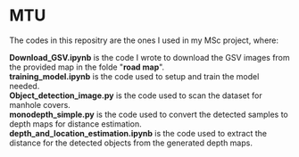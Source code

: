 # MTU

The codes in this repositry are the ones I used in my MSc project, where:


**Download_GSV.ipynb** is the code I wrote to download the GSV images from the provided map in the folde "**road map**".<br />
**training_model.ipynb** is the code used to setup and train the model needed.<br />
**Object_detection_image.py** is the code used to scan the dataset for manhole covers.<br />
**monodepth_simple.py** is the code used to convert the detected samples to depth maps for distance estimation.<br />
**depth_and_location_estimation.ipynb** is the code used to extract the distance for the detected objects from the generated depth maps.<br />
